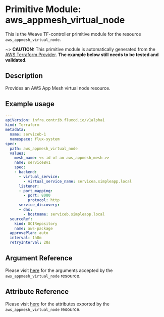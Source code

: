 
# Primitive Module: aws_appmesh_virtual_node

This is the Weave TF-controller primitive module for the resource `aws_appmesh_virtual_node`.

~> **CAUTION:** This primitive module is automatically generated from the [AWS Terraform Provider](https://registry.terraform.io/providers/hashicorp/aws/latest/docs/resources/appmesh_virtual_node). **The example below still needs to be tested and validated**.

## Description

Provides an AWS App Mesh virtual node resource.

## Example usage

```yaml
---
apiVersion: infra.contrib.fluxcd.io/v1alpha1
kind: Terraform
metadata:
  name: serviceb-1
  namespace: flux-system
spec:
  path: aws_appmesh_virtual_node
  values:
    mesh_name: << id of an aws_appmesh_mesh >>
    name: serviceBv1
    spec:
    - backend:
      - virtual_service:
        - virtual_service_name: servicea.simpleapp.local
      listener:
      - port_mapping:
        - port: 8080
          protocol: http
      service_discovery:
      - dns:
        - hostname: serviceb.simpleapp.local
  sourceRef:
    kind: OCIRepository
    name: aws-package
  approvePlan: auto
  interval: 1h0m
  retryInterval: 20s
```

## Argument Reference

Please visit [here](https://registry.terraform.io/providers/hashicorp/aws/latest/docs/resources/appmesh_virtual_node#argument-reference) for the arguments accepted by the `aws_appmesh_virtual_node` resource.

## Attribute Reference

Please visit [here](https://registry.terraform.io/providers/hashicorp/aws/latest/docs/resources/appmesh_virtual_node#attributes-reference) for the attributes exported by the `aws_appmesh_virtual_node` resource.
